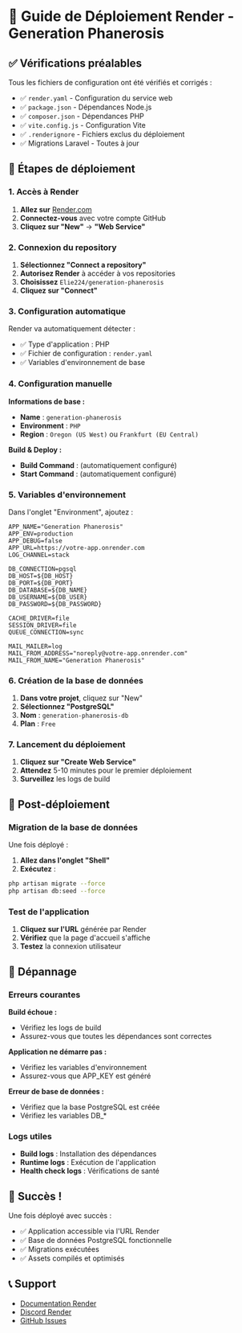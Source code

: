 # 🚀 Guide de Déploiement Render - Generation Phanerosis

## ✅ Vérifications préalables

Tous les fichiers de configuration ont été vérifiés et corrigés :

- ✅ `render.yaml` - Configuration du service web
- ✅ `package.json` - Dépendances Node.js
- ✅ `composer.json` - Dépendances PHP
- ✅ `vite.config.js` - Configuration Vite
- ✅ `.renderignore` - Fichiers exclus du déploiement
- ✅ Migrations Laravel - Toutes à jour

## 🎯 Étapes de déploiement

### 1. Accès à Render

1. **Allez sur** [Render.com](https://render.com)
2. **Connectez-vous** avec votre compte GitHub
3. **Cliquez sur "New"** → **"Web Service"**

### 2. Connexion du repository

1. **Sélectionnez "Connect a repository"**
2. **Autorisez Render** à accéder à vos repositories
3. **Choisissez** `Elie224/generation-phanerosis`
4. **Cliquez sur "Connect"**

### 3. Configuration automatique

Render va automatiquement détecter :
- ✅ Type d'application : PHP
- ✅ Fichier de configuration : `render.yaml`
- ✅ Variables d'environnement de base

### 4. Configuration manuelle

**Informations de base :**
- **Name** : `generation-phanerosis`
- **Environment** : `PHP`
- **Region** : `Oregon (US West)` ou `Frankfurt (EU Central)`

**Build & Deploy :**
- **Build Command** : (automatiquement configuré)
- **Start Command** : (automatiquement configuré)

### 5. Variables d'environnement

Dans l'onglet "Environment", ajoutez :

```env
APP_NAME="Generation Phanerosis"
APP_ENV=production
APP_DEBUG=false
APP_URL=https://votre-app.onrender.com
LOG_CHANNEL=stack

DB_CONNECTION=pgsql
DB_HOST=${DB_HOST}
DB_PORT=${DB_PORT}
DB_DATABASE=${DB_NAME}
DB_USERNAME=${DB_USER}
DB_PASSWORD=${DB_PASSWORD}

CACHE_DRIVER=file
SESSION_DRIVER=file
QUEUE_CONNECTION=sync

MAIL_MAILER=log
MAIL_FROM_ADDRESS="noreply@votre-app.onrender.com"
MAIL_FROM_NAME="Generation Phanerosis"
```

### 6. Création de la base de données

1. **Dans votre projet**, cliquez sur "New"
2. **Sélectionnez "PostgreSQL"**
3. **Nom** : `generation-phanerosis-db`
4. **Plan** : `Free`

### 7. Lancement du déploiement

1. **Cliquez sur "Create Web Service"**
2. **Attendez** 5-10 minutes pour le premier déploiement
3. **Surveillez** les logs de build

## 🔧 Post-déploiement

### Migration de la base de données

Une fois déployé :
1. **Allez dans l'onglet "Shell"**
2. **Exécutez** :
```bash
php artisan migrate --force
php artisan db:seed --force
```

### Test de l'application

1. **Cliquez sur l'URL** générée par Render
2. **Vérifiez** que la page d'accueil s'affiche
3. **Testez** la connexion utilisateur

## 🚨 Dépannage

### Erreurs courantes

**Build échoue :**
- Vérifiez les logs de build
- Assurez-vous que toutes les dépendances sont correctes

**Application ne démarre pas :**
- Vérifiez les variables d'environnement
- Assurez-vous que APP_KEY est généré

**Erreur de base de données :**
- Vérifiez que la base PostgreSQL est créée
- Vérifiez les variables DB_*

### Logs utiles

- **Build logs** : Installation des dépendances
- **Runtime logs** : Exécution de l'application
- **Health check logs** : Vérifications de santé

## 🎉 Succès !

Une fois déployé avec succès :
- ✅ Application accessible via l'URL Render
- ✅ Base de données PostgreSQL fonctionnelle
- ✅ Migrations exécutées
- ✅ Assets compilés et optimisés

## 📞 Support

- [Documentation Render](https://render.com/docs)
- [Discord Render](https://discord.gg/render)
- [GitHub Issues](https://github.com/render-oss/render/issues) 